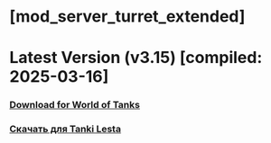 # [mod_server_turret_extended]
# Latest Version (v3.15) [compiled: 2025-03-16]
### [**Download for World of Tanks**](https://github.com/spoter/spoter-mods/releases/download/latest/mod_server_turret_extended.zip)
### [**Скачать для Tanki Lesta**](https://github.com/spoter/spoter-mods/releases/download/latest/mod_server_turret_extended_RU.zip)
#
